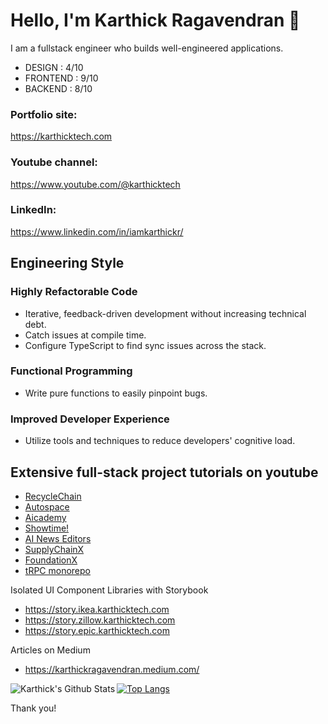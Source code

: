 # Hello, I'm Karthick Ragavendran 👋

I am a fullstack engineer who builds well-engineered applications.
- DESIGN : 4/10
- FRONTEND : 9/10
- BACKEND : 8/10

### Portfolio site: 
https://karthicktech.com
### Youtube channel: 
https://www.youtube.com/@karthicktech
### LinkedIn: 
https://www.linkedin.com/in/iamkarthickr/

## Engineering Style
### Highly Refactorable Code
- Iterative, feedback-driven development without increasing technical debt.
- Catch issues at compile time.
- Configure TypeScript to find sync issues across the stack.

### Functional Programming
- Write pure functions to easily pinpoint bugs.

### Improved Developer Experience
- Utilize tools and techniques to reduce developers' cognitive load.

## Extensive full-stack project tutorials on youtube
- [RecycleChain](https://www.youtube.com/watch?v=Yr-jllDmwtE)
- [Autospace](https://www.youtube.com/watch?v=iOWWmfMRqs0)
- [Aicademy](https://www.youtube.com/watch?v=6bjJ_OfN8X8)
- [Showtime!](https://www.youtube.com/watch?v=FQywQI5U1os)
- [AI News Editors](https://www.youtube.com/watch?v=q6ZzkbhGQEU)
- [SupplyChainX](https://www.youtube.com/watch?v=IbZU_uFNB00)
- [FoundationX](https://www.youtube.com/watch?v=rWj1V_7vBRE)
- [tRPC monorepo](https://www.youtube.com/watch?v=8HJ15-OgQ1s)

Isolated UI Component Libraries with Storybook 
- https://story.ikea.karthicktech.com
- https://story.zillow.karthicktech.com
- https://story.epic.karthicktech.com

Articles on Medium
- https://karthickragavendran.medium.com/



<img align="left" alt="Karthick's Github Stats" src="https://github-readme-stats.vercel.app/api?username=karthickthankyou&show_icons=true&hide_border=true" />

[![Top Langs](https://github-readme-stats.vercel.app/api/top-langs/?username=karthickthankyou&layout=compact)](https://github.com/karthickthankyou/github-readme-stats)

Thank you!
